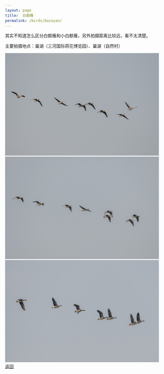 ```yaml
---
layout: page
title: 	白额雁
permalink: /birds/baieyan/
---
```

其实不知道怎么区分白额雁和小白额雁，另外拍摄距离比较远，看不太清楚。

主要拍摄地点：巢湖（三河国际荷花博览园）、巢湖（自然村）

![](../picture/白额雁/DSC_6723-NEF_DxO_DeepPRIME.jpg)
![](../picture/白额雁/DSC_6724-NEF_DxO_DeepPRIME.jpg)
![](../picture/白额雁/DSC_6725-NEF_DxO_DeepPRIME.jpg)
[返回](../../)
